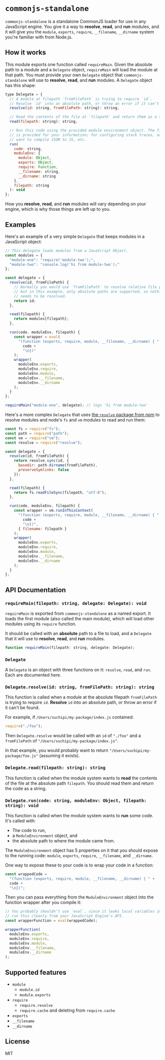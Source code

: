 # `commonjs-standalone`

`commonjs-standalone` is a standalone CommonJS loader for use in any JavaScript engine. You give it a way to **resolve**, **read**, and **run** modules, and it will give you the `module`, `exports`, `require`, `__filename`, `__dirname` system you're familiar with from Node.js.

## How it works

This module exports one function called `requireMain`. Given the absolute path to a module and a `Delegate` object, `requireMain` will load the module at that path. You must provide your own `Delegate` object that `commonjs-standalone` will use to **resolve**, **read**, and **run** modules. A `Delegate` object has this shape:

```js
type Delegate = {
  // A module at filepath `fromFilePath` is trying to require `id`.
  // Resolve `id` into an absolute path, or throw an error if it can't be found.
  resolve(id: string, fromFilePath: string): string,

  // Read the contents of the file at `filepath` and return them as a string.
  read(filepath: string): string,

  // Run this code using the provided module environment object. The filepath
  // is provided for your information; for configuring stack traces, or if you
  // want to compile JSON to JS, etc.
  run(
    code: string,
    moduleEnv: {
      module: Object,
      exports: Object,
      require: Function,
      __filename: string,
      __dirname: string
    },
    filepath: string
  ): void
};
```

How you **resolve**, **read**, and **run** modules will vary depending on your engine, which is why those things are left up to you.

## Examples

Here's an example of a very simple `Delegate` that keeps modules in a JavaScript object:

```js
// This delegate loads modules from a JavaScript Object.
const modules = {
  "module-one": "require('module-two');",
  "module-two": "console.log('hi from module-two');"
};

const delegate = {
  resolve(id, fromFilePath) {
    // Normally you would use `fromFilePath` to resolve relative file paths,
    // but in this example, only absolute paths are supported, so nothing
    // needs to be resolved.
    return id;
  },

  read(filepath) {
    return modules[filepath];
  },

  run(code, moduleEnv, filepath) {
    const wrapper = eval(
      "(function (exports, require, module, __filename, __dirname) { " +
        code +
        "\n})"
    );
    wrapper(
      moduleEnv.exports,
      moduleEnv.require,
      moduleEnv.module,
      moduleEnv.__filename,
      moduleEnv.__dirname
    );
  }
};

requireMain("module-one", delegate); // logs 'hi from module-two'
```

Here's a more complex `Delegate` that uses [the `resolve` package from npm](https://npm.im/resolve) to resolve modules and node's `fs` and `vm` modules to read and run them:

```js
const fs = require("fs");
const path = require("path");
const vm = require("vm");
const resolve = require("resolve");

const delegate = {
  resolve(id, fromFilePath) {
    return resolve.sync(id, {
      basedir: path.dirname(fromFilePath),
      preserveSymlinks: false
    });
  },

  read(filepath) {
    return fs.readFileSync(filepath, "utf-8");
  },

  run(code, moduleEnv, filepath) {
    const wrapper = vm.runInThisContext(
      "(function (exports, require, module, __filename, __dirname) { " +
        code +
        "\n})",
      { filename: filepath }
    );
    wrapper(
      moduleEnv.exports,
      moduleEnv.require,
      moduleEnv.module,
      moduleEnv.__filename,
      moduleEnv.__dirname
    );
  }
};
```

## API Documentation

### `requireMain(filepath: string, delegate: Delegate): void`

`requireMain` is exported from `commonjs-standalone` as a named export. It loads the first module (also called the main module), which will load other modules using its `require` function.

It should be called with an **absolute** path to a file to load, and a `Delegate` that it will use to **resolve**, **read**, and **run** modules.

```js
function requireMain(filepath: string, delegate: Delegate);
```

### `Delegate`

A `Delegate` is an object with three functions on it: `resolve`, `read`, and `run`. Each are documented here.

### `Delegate.resolve(id: string, fromFilePath: string): string`

This function is called when a module at the absolute filepath `fromFilePath`
is trying to require `id`. **Resolve** `id` into an absolute path, or throw an error if it can't be found.

For example, if `/Users/suchipi/my-package/index.js` contained:

```js
require("./foo");
```

Then `Delegate.resolve` would be called with an `id` of `"./foo"` and a `fromFilePath` of `"/Users/suchipi/my-package/index.js"`.

In that example, you would probably want to return `"/Users/suchipi/my-package/foo.js"` (assuming it exists).

### `Delegate.read(filepath: string): string`

This function is called when the module system wants to **read** the contents of the file at the absolute path `filepath`. You should read them and return the code as a string.

### `Delegate.run(code: string, moduleEnv: Object, filepath: string): void`

This function is called when the module system wants to **run** some code. It's called with:

- The code to run,
- a `ModuleEnvironment` object, and
- the absolute path to where the module came from.

The `ModuleEnvironment` object has 5 properties on it that you should expose to the running code: `module`, `exports`, `require`, `__filename`, and `__dirname`.

One way to expose these to your code is to wrap your code in a function:

```js
const wrappedCode =
  "(function (exports, require, module, __filename, __dirname) { " +
  code +
  "\n})";
```

Then you can pass everything from the `ModuleEnvironment` object into the function wrapper after you compile it:

```js
// You probably shouldn't use `eval`, since it leaks local variables into the scope. There is probably a way to
// run this cleanly from your JavaScript Engine's API.
const wrapperFunction = eval(wrappedCode);

wrapperFunction(
  moduleEnv.exports,
  moduleEnv.require,
  moduleEnv.module,
  moduleEnv.__filename,
  moduleEnv.__dirname
);
```

## Supported features

- `module`
  - `module.id`
  - `module.exports`
- `require`
  - `require.resolve`
  - `require.cache` and deleting from `require.cache`
- `exports`
- `__filename`
- `__dirname`

## License

MIT
